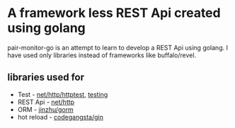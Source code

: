 # A framework less REST Api created using golang

pair-monitor-go is an attempt to learn to develop a REST Api using golang. 
I have used only libraries instead of frameworks like buffalo/revel. 

## libraries used for

- Test - [net/http/httptest](https://golang.org/pkg/net/http/httptest/), [testing](https://golang.org/pkg/testing/)
- REST Api - [net/http](https://golang.org/pkg/net/http) 
- ORM - [jinzhu/gorm](https://github.com/jinzhu/gorm)
- hot reload - [codegangsta/gin](https://github.com/codegangsta/gin)
